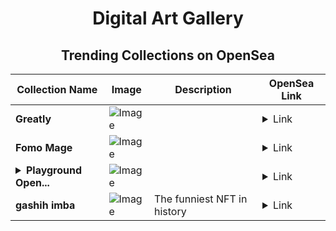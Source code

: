 <div align="center">

# Digital Art Gallery

## Trending Collections on OpenSea

| Collection Name                       | Image                                                                                     | Description                       | OpenSea Link                                                                                          |
|---------------------------------------|-------------------------------------------------------------------------------------------|-----------------------------------|--------------------------------------------------------------------------------------------------------|
| **Greatly** | ![Image](https://i.seadn.io/s/raw/files/55223d27c5dd30c8de531aa426e82ea2.jpg?w=500&auto=format?w=200&auto=format) |  | <details><summary>Link</summary>[Greatly](https://opensea.io/collection/greatly-11)</details> |
| **Fomo Mage** | ![Image](https://i.seadn.io/s/raw/files/d726702b3aacbdc5f1c501702682b555.png?w=500&auto=format?w=200&auto=format) |  | <details><summary>Link</summary>[Fomo Mage](https://opensea.io/collection/fomo-mage)</details> |
| **<details><summary>Playground Open...</summary>Playground Open Ticketing Ecosystem Event 12330</details>** | ![Image](https://i.seadn.io/s/raw/files/ad4b567b5e819f5eb9dc8588aeb6896f.png?w=500&auto=format?w=200&auto=format) |  | <details><summary>Link</summary>[Playground Open Ticketing Ecosystem Event 12330](https://opensea.io/collection/playground-open-ticketing-ecosystem-event-12330)</details> |
| **gashih imba** | ![Image](https://i.seadn.io/s/raw/files/8e5817c2049052e32cf79cd82973f06d.jpg?w=500&auto=format?w=200&auto=format) | The funniest NFT in history | <details><summary>Link</summary>[gashih imba](https://opensea.io/collection/gashih-imba)</details> |

</div>